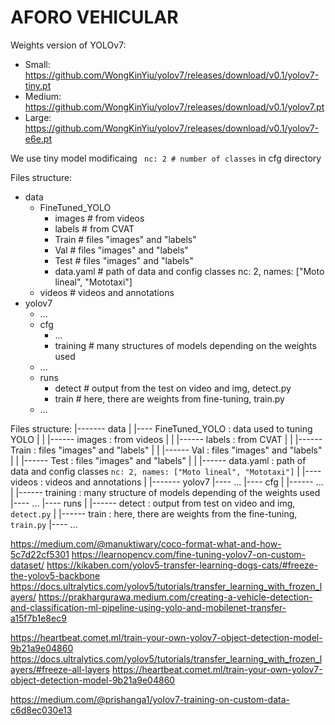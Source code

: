 # AFORO VEHICULAR

Weights version of YOLOv7:
* Small: https://github.com/WongKinYiu/yolov7/releases/download/v0.1/yolov7-tiny.pt
* Medium: https://github.com/WongKinYiu/yolov7/releases/download/v0.1/yolov7.pt
* Large: https://github.com/WongKinYiu/yolov7/releases/download/v0.1/yolov7-e6e.pt

We use tiny model modificaing <code> nc: 2  # number of classes</code> in cfg directory

Files structure:
* data
  * FineTuned_YOLO
    * images        # from videos
    * labels        # from CVAT
    * Train         # files "images" and "labels"
    * Val           # files "images" and "labels"
    * Test          # files "images" and "labels"
    * data.yaml     # path of data and config classes nc: 2, names: ["Moto lineal", "Mototaxi"]
  * videos           # videos and annotations
* yolov7
  * ...
  * cfg
    * ...
    * training      # many structures of models depending on the weights used
  * ...
  * runs
    * detect        # output from the test on video and img, detect.py
    * train         # here, there are weights from fine-tuning, train.py
  * ...

Files structure:
|------- data
|           |---- FineTuned_YOLO : data used to tuning YOLO
|           |       |------ images : from videos
|           |       |------ labels : from CVAT
|           |       |------ Train  : files "images" and "labels"
|           |       |------ Val    : files "images" and "labels"
|           |       |------ Test   : files "images" and "labels"
|           |       |------ data.yaml : path of data and config classes <code>nc: 2, names: ["Moto lineal", "Mototaxi"]</code>
|           |---- videos : videos and annotations
|
|------- yolov7
            |---- ...
            |---- cfg
            |       |------  ...
            |       |------ training : many structure of models depending of the weights used
            |---- ...
            |---- runs
            |       |------ detect : output from test on video and img, <code>detect.py</code>
            |       |------ train  : here, there are weights from the fine-tuning, <code>train.py</code>
            |---- ...




https://medium.com/@manuktiwary/coco-format-what-and-how-5c7d22cf5301
https://learnopencv.com/fine-tuning-yolov7-on-custom-dataset/
https://kikaben.com/yolov5-transfer-learning-dogs-cats/#freeze-the-yolov5-backbone 
https://docs.ultralytics.com/yolov5/tutorials/transfer_learning_with_frozen_layers/
https://prakhargurawa.medium.com/creating-a-vehicle-detection-and-classification-ml-pipeline-using-yolo-and-mobilenet-transfer-a15f7b1e8ec9


https://heartbeat.comet.ml/train-your-own-yolov7-object-detection-model-9b21a9e04860
https://docs.ultralytics.com/yolov5/tutorials/transfer_learning_with_frozen_layers/#freeze-all-layers
https://heartbeat.comet.ml/train-your-own-yolov7-object-detection-model-9b21a9e04860

https://medium.com/@prishanga1/yolov7-training-on-custom-data-c6d8ec030e13
